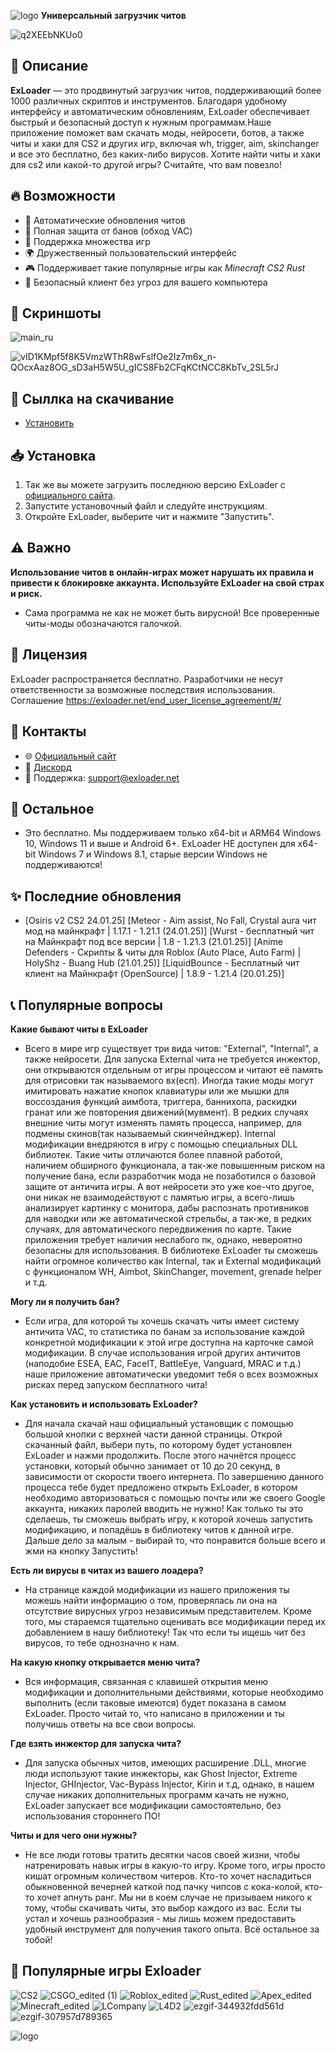  ![logo](https://github.com/user-attachments/assets/64d33f7f-9a0b-4815-b84b-b37cfdff259b)  **Универсальный загрузчик читов**

![q2XEEbNKUo0](https://github.com/user-attachments/assets/768792b1-36e8-4df4-ae61-baf94e0a765b)


## 📌 Описание
**ExLoader** — это продвинутый загрузчик читов, поддерживающий более 1000 различных скриптов и инструментов. Благодаря удобному интерфейсу и автоматическим обновлениям, ExLoader обеспечивает быстрый и безопасный доступ к нужным программам.Наше приложение поможет вам скачать моды, нейросети, ботов, а также читы и хаки для CS2 и других игр, включая wh, trigger, aim, skinchanger и все это бесплатно, без каких-либо вирусов. Хотите найти читы и хаки для cs2 или какой-то другой игры? Считайте, что вам повезло!

## 🔥 Возможности
- 🔄 Автоматические обновления читов
- 🔐 Полная защита от банов (обход VAC)
- 🎯 Поддержка множества игр
- 🌍 Дружественный пользовательский интерфейс
- 🎮 Поддерживает такие популярные игры как *Minecraft* *CS2* *Rust* 
- 🚨 Безопасный клиент без угроз для вашего компьютера

## 📸 Скриншоты
  ![main_ru](https://github.com/user-attachments/assets/b2e3685c-82af-4b7d-b8f5-c2e67dcc3a2a)

 ![vID1KMpf5f8K5VmzWThR8wFslfOe2Iz7m6x_n-QOcxAaz8OG_sD3aH5W5U_gICS8Fb2CFqKCtNCC8KbTv_2SL5rJ](https://github.com/user-attachments/assets/90b85980-43b5-4d78-95df-5dcc9f34fb9e)

## 🏁 Сыллка на скачивание
- [Установить](https://github.com/ExloaderLauncher/ExloaderLauncher/releases/tag/ExLoader.installer)

## 📥 Установка
1. Так же вы можете загрузить последнюю версию ExLoader с [официального сайта](https://exloader.xyz/).
2. Запустите установочный файл и следуйте инструкциям.
3. Откройте ExLoader, выберите чит и нажмите "Запустить".

## ⚠️ Важно
**Использование читов в онлайн-играх может нарушать их правила и привести к блокировке аккаунта. Используйте ExLoader на свой страх и риск.**
- Сама программа не как не может быть вирусной! Все проверенные читы-моды обозначаются галочкой.

## 📄 Лицензия
ExLoader распространяется бесплатно. Разработчики не несут ответственности за возможные последствия использования.
Соглашение https://exloader.net/end_user_license_agreement/#/

## 💬 Контакты
- 🌐 [Официальный сайт](https://exloader.xyz/)
- 📢 [Дискорд](https://discord.gg/exloader)
- 📨 Поддержка: support@exloader.net

## 📣 Остальное
- Это бесплатно. Мы поддерживаем только x64-bit и ARM64 Windows 10, Windows 11 и выше и Android 6+. ExLoader НЕ доступен для x64-bit Windows 7 и Windows 8.1, старые версии Windows не поддерживаются!

## ✨ Последние обновления
- [Osiris v2 CS2 24.01.25] [Meteor - Aim assist, No Fall, Crystal aura чит мод на майнкрафт | 1.17.1 - 1.21.1 (24.01.25)] [Wurst - бесплатный чит на Майнкрафт под все версии | 1.8 - 1.21.3 (21.01.25)] [Anime Defenders - Скрипты & читы для Roblox (Auto Place, Auto Farm) | HolyShz - Buang Hub (21.01.25)] [LiquidBounce - Бесплатный чит клиент на Майнкрафт (OpenSource) | 1.8.9 - 1.21.4 (20.01.25)]

## 📞 Популярные вопросы
 **Какие бывают читы в ExLoader**
- Всего в мире игр существует три вида читов: "External", "Internal", а также нейросети. Для запуска External чита не требуется инжектор, они открываются отдельным от игры процессом и читают её память для отрисовки так называемого вх(есп). Иногда такие моды могут имитировать нажатие кнопок клавиатуры или же мышки для воссоздания функций аимбота, триггера, баннихопа, раскидки гранат или же повторения движений(мувмент). В редких случаях внешние читы могут изменять память процесса, например, для подмены скинов(так называемый скинчейнджер). Internal модификации внедряются в игру с помощью специальных DLL библиотек. Такие читы отличаются более плавной работой, наличием обширного функционала, а так-же повышенным риском на получение бана, если разработчик мода не позаботился о базовой защите от античита игры. А вот нейросети это уже кое-что другое, они никак не взаимодействуют с памятью игры, а всего-лишь анализирует картинку с монитора, дабы распознать противников для наводки или же автоматической стрельбы, а так-же, в редких случаях, для автоматического передвижения по карте. Такие приложения требует наличия неслабого пк, однако, невероятно безопасны для использования. В библиотеке ExLoader ты сможешь найти огромное количество как Internal, так и External модификаций с функционалом WH, Aimbot, SkinChanger, movement, grenade helper и т.д.

**Могу ли я получить бан?**
- Если игра, для которой ты хочешь скачать читы имеет систему античита VAC, то статистика по банам за использование каждой конкретной модификации к этой игре доступна на карточке самой модификации. В случае использования игрой других античитов (наподобие ESEA, EAC, FaceIT, BattleEye, Vanguard, MRAC и т.д.) наше приложение автоматически уведомит тебя о всех возможных рисках перед запуском бесплатного чита!

**Как установить и использовать ExLoader?**
- Для начала скачай наш официальный установщик с помощью большой кнопки с верхней части данной страницы. Открой скачанный файл, выбери путь, по которому будет установлен ExLoader и нажми продолжить. После этого начнётся процесс установки, который обычно занимает от 10 до 20 секунд, в зависимости от скорости твоего интернета. По завершению данного процесса тебе будет предложено открыть ExLoader, в котором необходимо авторизоваться с помощью почты или же своего Google аккаунта, никаких паролей вводить не нужно! Как только ты это сделаешь, ты сможешь выбрать игру, к которой хочешь запустить модификацию, и попадёшь в библиотеку читов к данной игре. Дальше дело за малым - выбирай то, что понравится больше всего и жми на кнопку Запустить!

**Есть ли вирусы в читах из вашего лоадера?**
- На странице каждой модификации из нашего приложения ты можешь найти информацию о том, проверялась ли она на отсутствие вирусных угроз независимым представителем. Кроме того, мы стараемся тщательно оценивать все модификации перед их добавлением в нашу библиотеку! Так что если ты ищешь чит без вирусов, то тебе однозначно к нам.

**На какую кнопку открывается меню чита?**
- Вся информация, связанная с клавишей открытия меню модификации и дополнительными действиями, которые необходимо выполнить (если таковые имеются) будет показана в самом ExLoader. Просто читай то, что написано в приложении и ты получишь ответы на все свои вопросы.

**Где взять инжектор для запуска чита?**
- Для запуска обычных читов, имеющих расширение .DLL, многие люди используют такие инжекторы, как Ghost Injector, Extreme Injector, GHInjector, Vac-Bypass Injector, Kirin и т.д, однако, в нашем случае никаких дополнительных программ качать не нужно, ExLoader запускает все модификации самостоятельно, без использования стороннего ПО!

**Читы и для чего они нужны?**
- Не все люди готовы тратить десятки часов своей жизни, чтобы натренировать навык игры в какую-то игру. Кроме того, игры просто кишат огромным количеством читеров. Кто-то хочет насладиться обыкновенной вечерней каткой под пачку чипсов с кока-колой, кто-то хочет апнуть ранг. Мы ни в коем случае не призываем никого к тому, чтобы скачивать читы, это выбор каждого из вас. Если ты устал и хочешь разнообразия - мы лишь можем предоставить удобный инструмент для получения такого опыта. Всё остальное за тобой!

## 🎀 Популярные игры Exloader
  ![CS2](https://github.com/user-attachments/assets/cab3e1cf-c79b-4417-bea4-07478f462fa8)    ![CSGO_edited (1)](https://github.com/user-attachments/assets/1ed7af94-4d80-410d-9fb0-7c274ca025af)   ![Roblox_edited](https://github.com/user-attachments/assets/6f8e60c2-8436-4e26-9390-8bdb57784c58)  ![Rust_edited](https://github.com/user-attachments/assets/7cad2072-7834-4cf8-a3c5-e8c3875c5cfb) ![Apex_edited](https://github.com/user-attachments/assets/1732e89f-db2b-4760-911a-1eca23f9c4db)   ![Minecraft_edited](https://github.com/user-attachments/assets/fc0bc20a-5147-45a9-93a5-b9abd1b52aed)  ![LCompany](https://github.com/user-attachments/assets/23d11bed-1dac-4213-b2c1-edd1cb0f254a)  ![L4D2](https://github.com/user-attachments/assets/cb32bc73-be65-4ac7-8a1a-541fc4eeca08)  ![ezgif-344932fdd561d](https://github.com/user-attachments/assets/fc8eb7d6-d34e-4d47-9e68-c0ae2480ad5e)  ![ezgif-307957d789365](https://github.com/user-attachments/assets/5e0d7483-ebd6-4141-97ef-541099863242) 




![logo](https://github.com/user-attachments/assets/20a479af-e8f3-4995-b40f-adf212892d84)







